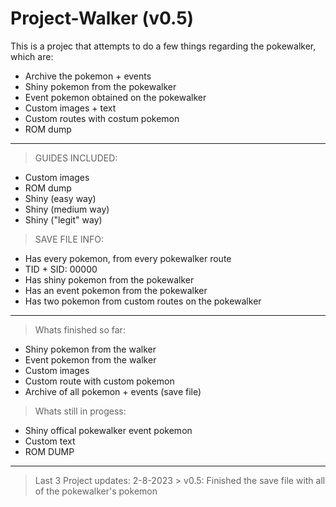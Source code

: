 # Project-Walker (v0.5)

This is a projec that attempts to do a few things regarding the pokewalker, which are:
- Archive the pokemon + events
- Shiny pokemon from the pokewalker
- Event pokemon obtained on the pokewalker
- Custom images + text
- Custom routes with costum pokemon
- ROM dump
______________________________________________________________________
>GUIDES INCLUDED:
- Custom images
- ROM dump
- Shiny (easy way)
- Shiny (medium way)
- Shiny ("legit" way)

>SAVE FILE INFO:
- Has every pokemon, from every pokewalker route
- TID + SID: 00000
- Has shiny pokemon from the pokewalker
- Has an event pokemon from the pokewalker
- Has two pokemon from custom routes on the pokewalker
______________________________________________________________________

>Whats finished so far:
- Shiny pokemon from the walker
- Event pokemon from the walker
- Custom images
- Custom route with custom pokemon
- Archive of all pokemon + events (save file)

>Whats still in progess:
- Shiny offical pokewalker event pokemon
- Custom text
- ROM DUMP
_______________________________________________________________________

>Last 3 Project updates:
2-8-2023 > v0.5: Finished the save file with all of the pokewalker's pokemon

